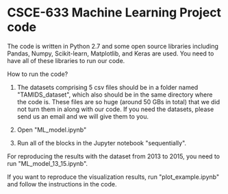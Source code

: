 # CSCE-633 Machine Learning Project code


The code is written in Python 2.7 and some open source libraries including Pandas, Numpy, Scikit-learn, Matplotlib, and Keras are used. You need to have all of these libraries to run our code.

How to run the code?

1. The datasets comprising 5 csv files should be in a folder named "TAMIDS_dataset", which also should be in the same directory where the code is. These files are so huge (around 50 GBs in total) that we did not turn them in along with our code. If you need the datasets, please send us an email and we will give them to you.

2. Open "ML_model.ipynb"

3. Run all of the blocks in the Jupyter notebook "sequentially".

For reproducing the results with the dataset from 2013 to 2015, you need to run "ML_model_13_15.ipynb".

If you want to reproduce the visualization results, run "plot_example.ipynb" and follow the instructions in the code.
